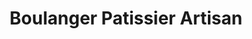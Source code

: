 ---
title: "Boulanger Patissier Artisan"
url: /orleans/boulanger-patissier-artisan/
shop: Bäckerei
---